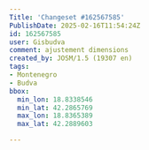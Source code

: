 ```yaml
---
Title: 'Changeset #162567585'
PublishDate: 2025-02-16T11:54:24Z
id: 162567585
user: Gisbudva
comment: ajustement dimensions
created_by: JOSM/1.5 (19307 en)
tags:
- Montenegro
- Budva
bbox:
  min_lon: 18.8338546
  min_lat: 42.2865769
  max_lon: 18.8365389
  max_lat: 42.2889603

---
```

